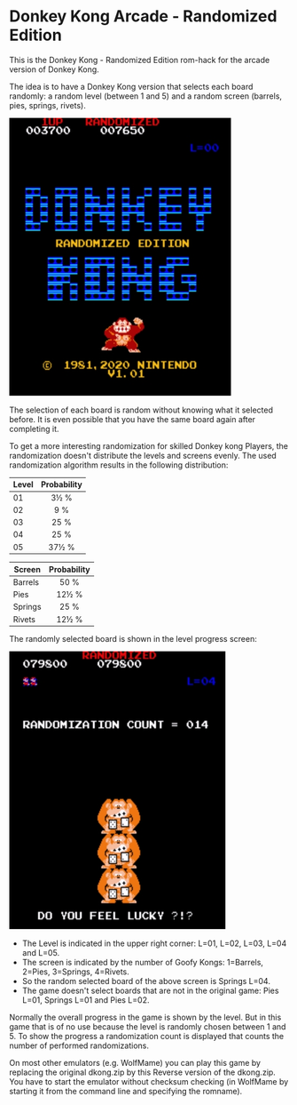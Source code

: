 # Donkey Kong Arcade - Randomized Edition

This is the Donkey Kong - Randomized Edition rom-hack for the arcade version of Donkey Kong.

The idea is to have a Donkey Kong version that selects each board randomly: a random level (between 1 and 5) and a random screen (barrels, pies, springs, rivets). 

![DKRND Title Screen](https://github.com/PaulGoes/DonkeyKong-Randomized/blob/master/Title%20Screen.jpg?raw=true)

The selection of each board is random without knowing what it selected before. It is even possible that you have the same board again after completing it.

To get a more interesting randomization for skilled Donkey kong Players, the randomization doesn't distribute the levels and screens evenly. The used randomization algorithm results in the following distribution:

| Level   | Probability  |
| ------- |:------------:|
| 01      | 3½ %         |
| 02      |  9 %         |
| 03      | 25 %         |
| 04      | 25 %         |
| 05      | 37½ %        |

| Screen  | Probability  |
| ------- |:------------:|
| Barrels | 50 %         |
| Pies    | 12½ %         |
| Springs | 25 %        |
| Rivets  | 12½ %        |

The randomly selected board is shown in the level progress screen:

![DKC Level Progress Screen](https://github.com/PaulGoes/DonkeyKong-Randomized/blob/master/Do%20You%20Feel%20Lucky.jpg?raw=true)

- The Level is indicated in the upper right corner: L=01, L=02, L=03, L=04 and L=05.
- The screen is indicated by the number of Goofy Kongs: 1=Barrels, 2=Pies, 3=Springs, 4=Rivets.
- So the random selected board of the above screen is Springs L=04.
- The game doesn't select boards that are not in the original game: Pies L=01, Springs L=01 and Pies L=02.

Normally the overall progress in the game is shown by the level. But in this game that is of no use because the level is randomly chosen between 1 and 5. To show the progress a randomization count is displayed that counts the number of performed randomizations.

On most other emulators (e.g. WolfMame) you can play this game by replacing the original dkong.zip by this Reverse version of the dkong.zip. You have to start the emulator without checksum checking (in WolfMame by starting it from the command line and specifying the romname).
